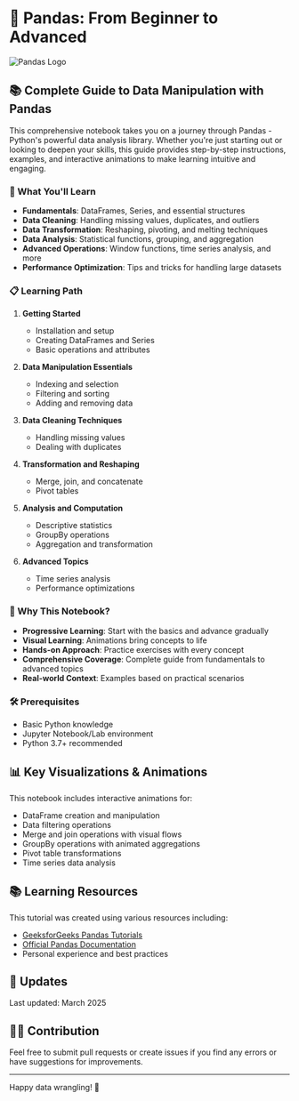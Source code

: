 #  🐼 Pandas: From Beginner to Advanced

![Pandas Logo](https://pandas.pydata.org/static/img/pandas_white.svg) 

## 📚 Complete Guide to Data Manipulation with Pandas

This comprehensive notebook takes you on a journey through Pandas - Python's powerful data analysis library. Whether you're just starting out or looking to deepen your skills, this guide provides step-by-step instructions, examples, and interactive animations to make learning intuitive and engaging.

### 🎯 What You'll Learn

- **Fundamentals**: DataFrames, Series, and essential structures
- **Data Cleaning**: Handling missing values, duplicates, and outliers
- **Data Transformation**: Reshaping, pivoting, and melting techniques
- **Data Analysis**: Statistical functions, grouping, and aggregation
- **Advanced Operations**: Window functions, time series analysis, and more
- **Performance Optimization**: Tips and tricks for handling large datasets

### 📋 Learning Path
 
1. **Getting Started**
   - Installation and setup
   - Creating DataFrames and Series
   - Basic operations and attributes

2. **Data Manipulation Essentials**
   - Indexing and selection
   - Filtering and sorting
   - Adding and removing data

3. **Data Cleaning Techniques**
   - Handling missing values
   - Dealing with duplicates

4. **Transformation and Reshaping**
   - Merge, join, and concatenate
   - Pivot tables 

5. **Analysis and Computation**
   - Descriptive statistics
   - GroupBy operations
   - Aggregation and transformation

6. **Advanced Topics**
   - Time series analysis
   - Performance optimizations



### 🌟 Why This Notebook?

- **Progressive Learning**: Start with the basics and advance gradually
- **Visual Learning**: Animations bring concepts to life
- **Hands-on Approach**: Practice exercises with every concept
- **Comprehensive Coverage**: Complete guide from fundamentals to advanced topics
- **Real-world Context**: Examples based on practical scenarios

### 🛠️ Prerequisites

- Basic Python knowledge
- Jupyter Notebook/Lab environment
- Python 3.7+ recommended

## 📊 Key Visualizations & Animations

This notebook includes interactive animations for:
- DataFrame creation and manipulation
- Data filtering operations
- Merge and join operations with visual flows
- GroupBy operations with animated aggregations
- Pivot table transformations
- Time series data analysis

## 📚 Learning Resources

This tutorial was created using various resources including:

- [GeeksforGeeks Pandas Tutorials](https://www.geeksforgeeks.org/pandas-tutorial/)
- [Official Pandas Documentation](https://pandas.pydata.org/docs/)
- Personal experience and best practices

## 🔄 Updates

Last updated: March 2025

## 👨‍💻 Contribution

Feel free to submit pull requests or create issues if you find any errors or have suggestions for improvements.

---

Happy data wrangling! 🐼
